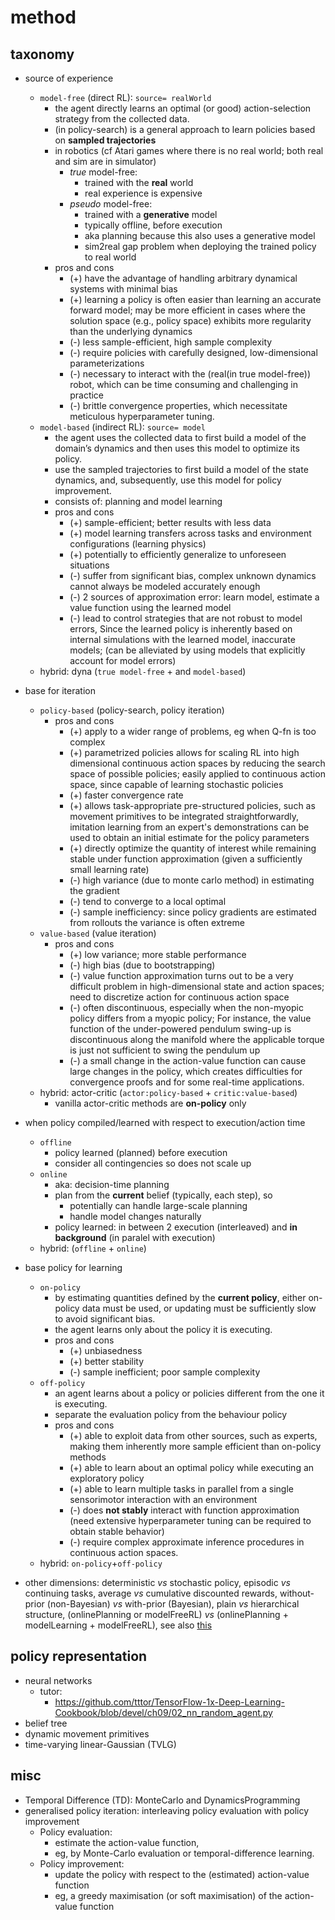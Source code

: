 # method

## taxonomy
* source of experience
  * `model-free` (direct RL): `source= realWorld`
    * the agent directly learns an optimal (or good) action-selection strategy from the collected data.
    * (in policy-search) is a general approach to learn policies based on **sampled trajectories**
    * in robotics (cf Atari games where there is no real world; both real and sim are in simulator)
      * _true_ model-free:
        * trained with the **real** world
        * real experience is expensive
      * _pseudo_ model-free:
        * trained with a **generative** model
        * typically offline, before execution
        * aka planning because this also uses a generative model
        * sim2real gap problem when deploying the trained policy to real world
    * pros and cons
      * (+) have the advantage of handling arbitrary dynamical systems with minimal bias
      * (+) learning a policy is often easier than learning an accurate forward model;
            may be more efficient in cases where the solution space (e.g., policy space)
            exhibits more regularity than the underlying dynamics
      * (-) less sample-efficient, high sample complexity
      * (-) require policies with carefully designed, low-dimensional parameterizations
      * (-) necessary to interact with the (real(in true model-free)) robot,
            which can be time consuming and challenging in practice
      * (-) brittle convergence properties,
            which necessitate meticulous hyperparameter tuning.
  * `model-based` (indirect RL): `source= model`
    * the agent uses the collected data to first build a model of the domain’s dynamics and
      then uses this model to optimize its policy.
    * use the sampled trajectories to first build a model of the state dynamics, and,
      subsequently, use this model for policy improvement.
    * consists of: planning and model learning
    * pros and cons
      * (+) sample-efficient; better results with less data
      * (+) model learning transfers across tasks and environment configurations (learning physics)
      * (+) potentially to efficiently generalize to unforeseen situations
      * (-) suffer from significant bias, complex unknown dynamics cannot always be modeled accurately enough
      * (-) 2 sources of approximation error: learn model, estimate a value function using the learned model
      * (-) lead to control strategies that are not robust to model errors,
        Since the learned policy is inherently based on internal simulations with the learned model, inaccurate models;
        (can be alleviated by using models that explicitly account for model errors)
  * hybrid: dyna (`true model-free` + and `model-based`)

* base for iteration
  * `policy-based` (policy-search, policy iteration)
    * pros and cons
      * (+) apply to a wider range of problems, eg when Q-fn is too complex
      * (+) parametrized policies allows for scaling RL into
        high dimensional continuous action spaces by reducing the search space of possible policies;
        easily applied to continuous action space, since capable of learning stochastic policies
      * (+) faster convergence rate
      * (+) allows task-appropriate pre-structured policies, such as
        movement primitives to be integrated straightforwardly,
        imitation learning from an expert's demonstrations can be used to
        obtain an initial estimate for the policy parameters
      * (+) directly optimize the quantity of interest while remaining stable under function approximation
        (given a sufficiently small learning rate)
      * (-) high variance (due to monte carlo method) in estimating the gradient
      * (-) tend to converge to a local optimal
      * (-) sample inefficiency: since policy gradients are estimated from rollouts the variance is often extreme
  * `value-based` (value iteration)
    * pros and cons
      * (+) low variance; more stable performance
      * (-) high bias (due to bootstrapping)
      * (-) value function approximation turns out to be a very difficult problem
            in high-dimensional state and action spaces;
            need to discretize action for continuous action space
      * (-) often discontinuous, especially when the non-myopic policy differs
            from a myopic policy; For instance, the value function of the under-powered pendulum swing-up is
            discontinuous along the manifold where the applicable torque is
            just not sufficient to swing the pendulum up
      * (-)  a small change in the action-value function can cause large changes
            in the policy, which creates difficulties for convergence proofs and
            for some real-time applications.
  * hybrid: actor-critic (`actor:policy-based` + `critic:value-based`)
    * vanilla actor-critic methods are **on-policy** only

* when policy compiled/learned with respect to execution/action time
  * `offline`
    * policy learned (planned) before execution
    * consider all contingencies so does not scale up
  * `online`
    * aka: decision-time planning
    * plan from the **current** belief (typically, each step), so
      * potentially can handle large-scale planning
      * handle model changes naturally
    * policy learned:
      in between 2 execution (interleaved) and **in background** (in paralel with execution)
  * hybrid: (`offline` + `online`)

* base policy for learning
  * `on-policy`
    * by estimating quantities defined by the **current policy**, either
      on-policy data must be used, or updating must be sufficiently slow to avoid significant bias.
    * the agent learns only about the policy it is executing.
    * pros and cons
      * (+) unbiasedness
      * (+) better stability
      * (-) sample inefficient; poor sample complexity
  * `off-policy`
    * an agent learns about a policy or policies different from the one it is executing.
    * separate the evaluation policy from the behaviour policy
    * pros and cons
      * (+) able to exploit data from other sources, such as experts,
            making them inherently more sample efficient than on-policy methods
      * (+) able to learn about an optimal policy while executing an exploratory policy
      * (+) able to learn multiple tasks in parallel from
            a single sensorimotor interaction with an environment
      * (-) does **not stably** interact with function approximation
            (need extensive hyperparameter tuning can be required to obtain stable behavior)
      * (-) require complex approximate inference procedures in continuous action spaces.
  * hybrid: `on-policy`+`off-policy`

* other dimensions:
  deterministic _vs_ stochastic policy,
  episodic _vs_ continuing tasks,
  average _vs_ cumulative discounted rewards,
  without-prior (non-Bayesian) _vs_ with-prior (Bayesian),
  plain _vs_ hierarchical structure,
  (onlinePlanning or modelFreeRL) _vs_ (onlinePlanning + modelLearning + modelFreeRL),
  see also [this](https://github.com/tttor/rl-foundation/blob/master/book/rl-intro-sutton2018/part_01_summary.md)

## policy representation
* neural networks
  * tutor:
    * https://github.com/tttor/TensorFlow-1x-Deep-Learning-Cookbook/blob/devel/ch09/02_nn_random_agent.py
* belief tree
* dynamic movement primitives
* time-varying linear-Gaussian (TVLG)

## misc
* Temporal Difference (TD):
  MonteCarlo and DynamicsProgramming
* generalised policy iteration: interleaving policy evaluation with policy improvement
  * Policy evaluation:
    * estimate the action-value function,
    * eg, by Monte-Carlo evaluation or temporal-difference learning.
  * Policy improvement:
    * update the policy with respect to the (estimated) action-value function
    * eg, a greedy maximisation (or soft maximisation) of the action-value function
